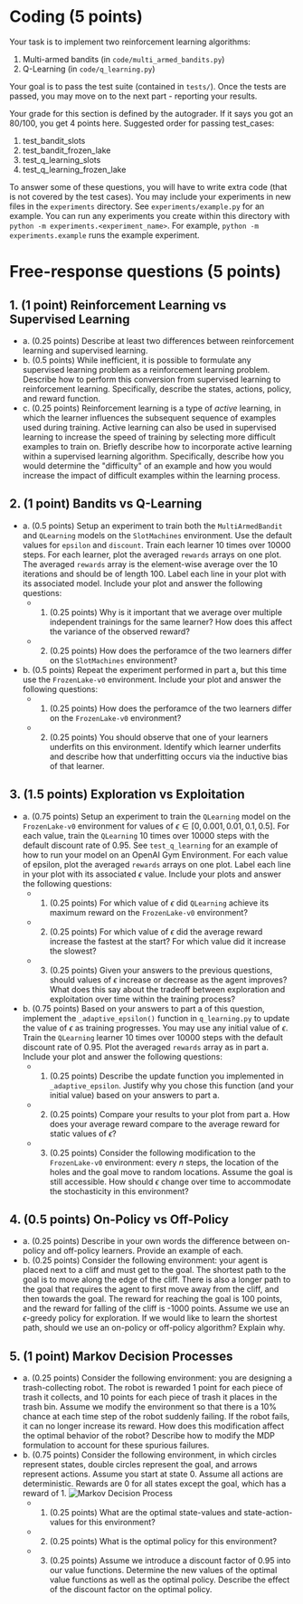 # Coding (5 points)

Your task is to implement two reinforcement learning algorithms:

1.  Multi-armed bandits (in `code/multi_armed_bandits.py`)
1.  Q-Learning (in `code/q_learning.py`)

Your goal is to pass the test suite (contained in `tests/`). Once the tests are passed, you
may move on to the next part - reporting your results.

Your grade for this section is defined by the autograder. If it says you got an 80/100,
you get 4 points here. Suggested order for passing test_cases:

1. test_bandit_slots
2. test_bandit_frozen_lake
3. test_q_learning_slots
4. test_q_learning_frozen_lake

To answer some of these questions, you will have to write extra code (that is not covered by the test cases). You may include your experiments in new files in the `experiments` directory. See `experiments/example.py` for an example. You can run any experiments you create within this directory with `python -m experiments.<experiment_name>`. For example, `python -m experiments.example` runs the example experiment.

# Free-response questions (5 points)

## 1. (1 point) Reinforcement Learning vs Supervised Learning
   - a. (0.25 points) Describe at least two differences between reinforcement learning and supervised learning.
   - b. (0.5 points) While inefficient, it is possible to formulate any supervised learning problem as a reinforcement learning problem. Describe how to perform this conversion from supervised learning to reinforcement learning. Specifically, describe the states, actions, policy, and reward function.
   - c. (0.25 points) Reinforcement learning is a type of _active_ learning, in which the learner influences the subsequent sequence of examples used during training. Active learning can also be used in supervised learning to increase the speed of training by selecting more difficult examples to train on. Briefly describe how to incorporate active learning within a supervised learning algorithm. Specifically, describe how you would determine the "difficulty" of an example and how you would increase the impact of difficult examples within the learning process.

## 2. (1 point) Bandits vs Q-Learning
   - a. (0.5 points) Setup an experiment to train both the `MultiArmedBandit` and `QLearning` models on the `SlotMachines` environment. Use the default values for `epsilon` and `discount`. Train each learner 10 times over 10000 steps. For each learner, plot the averaged `rewards` arrays on one plot. The averaged `rewards` array is the element-wise average over the 10 iterations and should be of length 100. Label each line in your plot with its associated model. Include your plot and answer the following questions:
      - 1. (0.25 points) Why is it important that we average over multiple independent trainings for the same learner? How does this affect the variance of the observed reward?
      - 2. (0.25 points) How does the perforamce of the two learners differ on the `SlotMachines` environment?
   - b. (0.5 points) Repeat the experiment performed in part a, but this time use the `FrozenLake-v0` environment. Include your plot and answer the following questions:
      - 1. (0.25 points) How does the perforamce of the two learners differ on the `FrozenLake-v0` environment?
      - 2. (0.25 points) You should observe that one of your learners underfits on this environment. Identify which learner underfits and describe how that underfitting occurs via the inductive bias of that learner.

## 3. (1.5 points) Exploration vs Exploitation
   - a. (0.75 points) Setup an experiment to train the `QLearning` model on the `FrozenLake-v0` environment for values of $\epsilon \in [0, 0.001, 0.01, 0.1, 0.5]$. For each value, train the `QLearning` 10 times over 10000 steps with the default discount rate of 0.95. See `test_q_learning` for an example of how to run your model on an OpenAI Gym Environment. For each value of epsilon, plot the averaged `rewards` arrays on one plot. Label each line in your plot with its associated $\epsilon$ value. Include your plots and answer the following questions:
      - 1. (0.25 points) For which value of $\epsilon$ did `QLearning` achieve its maximum reward on the `FrozenLake-v0` environment?
      - 2. (0.25 points) For which value of $\epsilon$ did the average reward increase the fastest at the start? For which value did it increase the slowest?
      - 3. (0.25 points) Given your answers to the previous questions, should values of $\epsilon$ increase or decrease as the agent improves? What does this say about the tradeoff between exploration and exploitation over time within the training process?
   - b. (0.75 points) Based on your answers to part a of this question, implement the `_adaptive_epsilon()` function in `q_learning.py` to update the value of $\epsilon$ as training progresses. You may use any initial value of $\epsilon$. Train the `QLearning` learner 10 times over 10000 steps with the default discount rate of 0.95. Plot the averaged `rewards` array as in part a. Include your plot and answer the following questions:
      - 1. (0.25 points) Describe the update function you implemented in `_adaptive_epsilon`. Justify why you chose this function (and your initial value) based on your answers to part a.
      - 2. (0.25 points) Compare your results to your plot from part a. How does your average reward compare to the average reward for static values of $\epsilon$?
      - 3. (0.25 points) Consider the following modification to the `FrozenLake-v0` environment: every $n$ steps, the location of the holes and the goal move to random locations. Assume the goal is still accessible. How should $\epsilon$ change over time to accommodate the stochasticity in this environment?

## 4. (0.5 points) On-Policy vs Off-Policy
   - a. (0.25 points) Describe in your own words the difference between on-policy and off-policy learners. Provide an example of each.
   - b. (0.25 points) Consider the following environment: your agent is placed next to a cliff and must get to the goal. The shortest path to the goal is to move along the edge of the cliff. There is also a longer path to the goal that requires the agent to first move away from the cliff, and then towards the goal. The reward for reaching the goal is 100 points, and the reward for falling of the cliff is -1000 points. Assume we use an $\epsilon$-greedy policy for exploration. If we would like to learn the shortest path, should we use an on-policy or off-policy algorithm? Explain why.

## 5. (1 point) Markov Decision Processes
   - a. (0.25 points) Consider the following environment: you are designing a trash-collecting robot. The robot is rewarded 1 point for each piece of trash it collects, and 10 points for each piece of trash it places in the trash bin. Assume we modify the environment so that there is a 10% chance at each time step of the robot suddenly failing. If the robot fails, it can no longer increase its reward. How does this modification affect the optimal behavior of the robot? Describe how to modify the MDP formulation to account for these spurious failures.
   - b. (0.75 points) Consider the following environment, in which circles represent states, double circles represent the goal, and arrows represent actions. Assume you start at state 0. Assume all actions are deterministic. Rewards are 0 for all states except the goal, which has a reward of 1.
      ![Markov Decision Process](https://github.com/NUCS349/hw8-reinforcement-learning-maxrmorrison/blob/master/images/mdp.png "Markov Decision Process")
      - 1. (0.25 points) What are the optimal state-values and state-action-values for this environment?
      - 2. (0.25 points) What is the optimal policy for this environment?
      - 3. (0.25 points) Assume we introduce a discount factor of 0.95 into our value functions. Determine the new values of the optimal value functions as well as the optimal policy. Describe the effect of the discount factor on the optimal policy.
